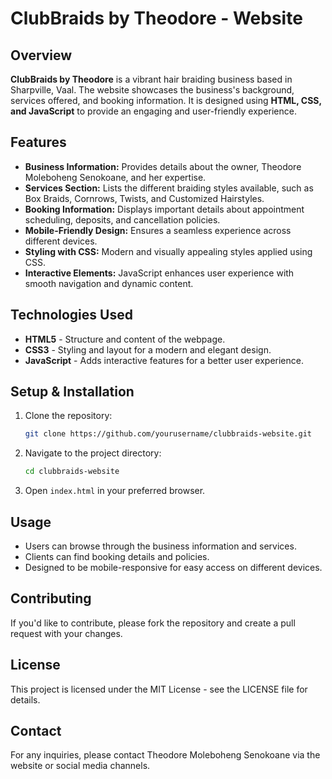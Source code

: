 # ClubBraids by Theodore - Website

## Overview
**ClubBraids by Theodore** is a vibrant hair braiding business based in Sharpville, Vaal. The website showcases the business's background, services offered, and booking information. It is designed using **HTML, CSS, and JavaScript** to provide an engaging and user-friendly experience.

## Features
- **Business Information:** Provides details about the owner, Theodore Moleboheng Senokoane, and her expertise.
- **Services Section:** Lists the different braiding styles available, such as Box Braids, Cornrows, Twists, and Customized Hairstyles.
- **Booking Information:** Displays important details about appointment scheduling, deposits, and cancellation policies.
- **Mobile-Friendly Design:** Ensures a seamless experience across different devices.
- **Styling with CSS:** Modern and visually appealing styles applied using CSS.
- **Interactive Elements:** JavaScript enhances user experience with smooth navigation and dynamic content.

## Technologies Used
- **HTML5** - Structure and content of the webpage.
- **CSS3** - Styling and layout for a modern and elegant design.
- **JavaScript** - Adds interactive features for a better user experience.

## Setup & Installation
1. Clone the repository:
   ```sh
   git clone https://github.com/yourusername/clubbraids-website.git
   ```
2. Navigate to the project directory:
   ```sh
   cd clubbraids-website
   ```
3. Open `index.html` in your preferred browser.

## Usage
- Users can browse through the business information and services.
- Clients can find booking details and policies.
- Designed to be mobile-responsive for easy access on different devices.

## Contributing
If you'd like to contribute, please fork the repository and create a pull request with your changes.

## License
This project is licensed under the MIT License - see the LICENSE file for details.

## Contact
For any inquiries, please contact Theodore Moleboheng Senokoane via the website or social media channels.

